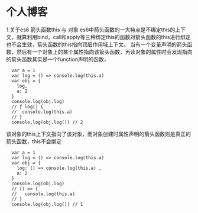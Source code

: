# 个人博客
1.关于es6 箭头函数this 与 对象
  es6中箭头函数的一大特点是不绑定this的上下文，就算利用bind，call和apply等三种绑定this的函数对箭头函数的this进行绑定也不会生效，箭头函数的this指向顶层作用域上下文。
  当有一个变量声明的箭头函数，然后有一个对象上的某个属性指向该箭头函数，再读对象的属性时会发现指向的箭头函数其实是一个function声明的函数，
  ```
    var a = 1
    var log = () => console.log(this.a)
    var obj = {
      log,
      a: 2
    }
    console.log(obj.log)
    // ƒ log() {
    //  console.log(this.a)
    // }
    console.log(obj.log()) // 2
  ```
  该对象的this上下文指向了该对象，而对象创建时属性声明的箭头函数则是真正的箭头函数，this不会绑定
  ```
    var a = 1
    var log = () => console.log(this.a)
    var obj = {
      log: () => console.log(this.a) ,
      a: 2
    }
    console.log(obj.log)
    // () => {
    //   console.log(this.a)
    // }
    console.log(obj.log()) // 1
  ```